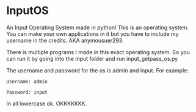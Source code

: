# InputOS
An Input Operating System made in python! This is an operating system. You can make your own applications in it but you have to include my username in the credits. AKA anymousuer293.

There is multiple programs I made in this exact operating system. So you can run it by going into the input folder and run input_getpass_os.py

The username and password for the os is admin and input. For example:
```
Username: admin

Password: input
```
In all lowercase ok. OKKKKKKK.
